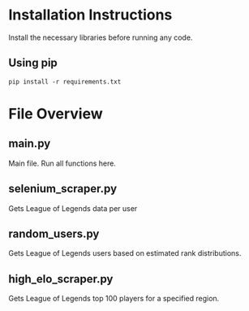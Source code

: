 # Installation Instructions
Install the necessary libraries before running any code.

## Using pip
```
pip install -r requirements.txt
```

# File Overview

## main.py
Main file. Run all functions here.

## selenium_scraper.py
Gets League of Legends data per user

## random_users.py
Gets League of Legends users based on estimated rank distributions.

## high_elo_scraper.py
Gets League of Legends top 100 players for a specified region.
